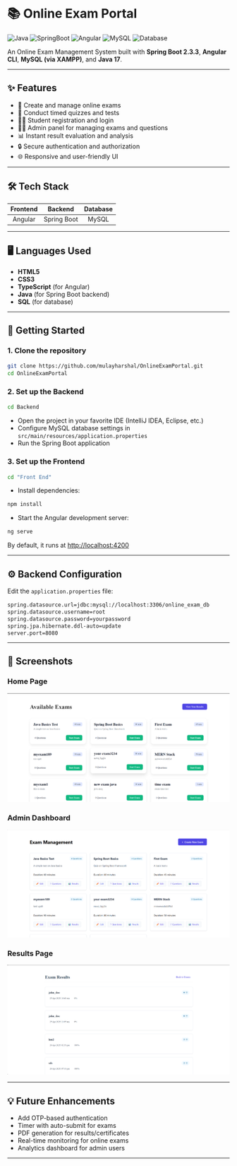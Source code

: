 
# 📚 Online Exam Portal

![Java](https://img.shields.io/badge/Java-17-orange?style=flat-square)
![SpringBoot](https://img.shields.io/badge/SpringBoot-2.3.3-brightgreen?style=flat-square)
![Angular](https://img.shields.io/badge/Angular-CLI-red?style=flat-square)
![MySQL](https://img.shields.io/badge/MySQL-4479A1?style=flat-square)
![Database](https://img.shields.io/badge/Database-blue?style=flat-square)

An Online Exam Management System built with **Spring Boot 2.3.3**, **Angular CLI**, **MySQL (via XAMPP)**, and **Java 17**.

---

## ✨ Features

- 📝 Create and manage online exams
- 🎯 Conduct timed quizzes and tests
- 👨‍🎓 Student registration and login
- 👩‍🏫 Admin panel for managing exams and questions
- 📊 Instant result evaluation and analysis
- 🔒 Secure authentication and authorization
- 🌐 Responsive and user-friendly UI

---

## 🛠️ Tech Stack

| Frontend | Backend | Database |
|:--------:|:-------:|:--------:|
| Angular | Spring Boot | MySQL |

---

## 🖥️ Languages Used

- **HTML5**
- **CSS3**
- **TypeScript** (for Angular)
- **Java** (for Spring Boot backend)
- **SQL** (for database)

---

## 🚀 Getting Started

### 1. Clone the repository

```bash
git clone https://github.com/mulayharshal/OnlineExamPortal.git
cd OnlineExamPortal
```

### 2. Set up the Backend

```bash
cd Backend
```
- Open the project in your favorite IDE (IntelliJ IDEA, Eclipse, etc.)
- Configure MySQL database settings in `src/main/resources/application.properties`
- Run the Spring Boot application

### 3. Set up the Frontend

```bash
cd "Front End"
```
- Install dependencies:

```bash
npm install
```

- Start the Angular development server:

```bash
ng serve
```
By default, it runs at [http://localhost:4200](http://localhost:4200)

---

## ⚙️ Backend Configuration

Edit the `application.properties` file:

```properties
spring.datasource.url=jdbc:mysql://localhost:3306/online_exam_db
spring.datasource.username=root
spring.datasource.password=yourpassword
spring.jpa.hibernate.ddl-auto=update
server.port=8080
```

---

## 📸 Screenshots

### Home Page
![Home Page](./screenshots/homepage.png)

### Admin Dashboard
![Exam Dashboard](./screenshots/adminDashboard.png)

### Results Page
![Result Page](./screenshots/resultpage.png)


---

## 💡 Future Enhancements

- Add OTP-based authentication
- Timer with auto-submit for exams
- PDF generation for results/certificates
- Real-time monitoring for online exams
- Analytics dashboard for admin users

---

